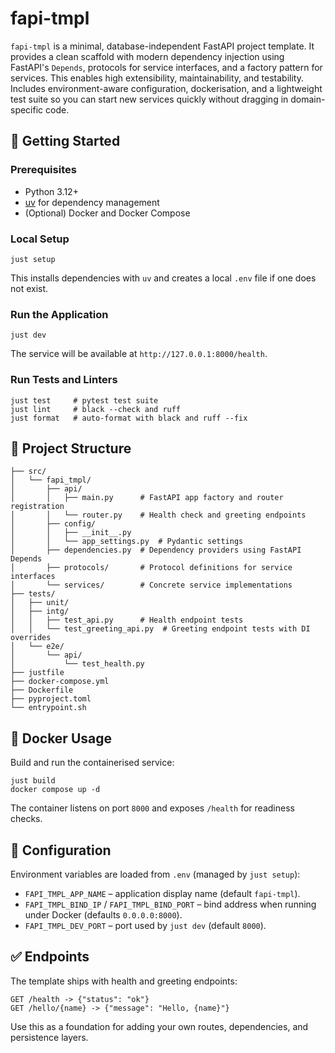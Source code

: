 # fapi-tmpl

`fapi-tmpl` is a minimal, database-independent FastAPI project template. It provides a clean scaffold with modern dependency injection using FastAPI's `Depends`, protocols for service interfaces, and a factory pattern for services. This enables high extensibility, maintainability, and testability. Includes environment-aware configuration, dockerisation, and a lightweight test suite so you can start new services quickly without dragging in domain-specific code.

## 🚀 Getting Started

### Prerequisites

- Python 3.12+
- [uv](https://github.com/astral-sh/uv) for dependency management
- (Optional) Docker and Docker Compose

### Local Setup

```shell
just setup
```

This installs dependencies with `uv` and creates a local `.env` file if one does not exist.

### Run the Application

```shell
just dev
```

The service will be available at `http://127.0.0.1:8000/health`.

### Run Tests and Linters

```shell
just test     # pytest test suite
just lint     # black --check and ruff
just format   # auto-format with black and ruff --fix
```

## 🧱 Project Structure

```
├── src/
│   └── fapi_tmpl/
│       ├── api/
│       │   ├── main.py      # FastAPI app factory and router registration
│       │   └── router.py    # Health check and greeting endpoints
│       ├── config/
│       │   ├── __init__.py
│       │   └── app_settings.py  # Pydantic settings
│       ├── dependencies.py  # Dependency providers using FastAPI Depends
│       ├── protocols/       # Protocol definitions for service interfaces
│       └── services/        # Concrete service implementations
├── tests/
│   ├── unit/
│   ├── intg/
│   │   ├── test_api.py      # Health endpoint tests
│   │   └── test_greeting_api.py  # Greeting endpoint tests with DI overrides
│   └── e2e/
│       └── api/
│           └── test_health.py
├── justfile
├── docker-compose.yml
├── Dockerfile
├── pyproject.toml
└── entrypoint.sh
```

## 🐳 Docker Usage

Build and run the containerised service:

```shell
just build
docker compose up -d
```

The container listens on port `8000` and exposes `/health` for readiness checks.

## 🔧 Configuration

Environment variables are loaded from `.env` (managed by `just setup`):

- `FAPI_TMPL_APP_NAME` – application display name (default `fapi-tmpl`).
- `FAPI_TMPL_BIND_IP` / `FAPI_TMPL_BIND_PORT` – bind address when running under Docker (defaults `0.0.0.0:8000`).
- `FAPI_TMPL_DEV_PORT` – port used by `just dev` (default `8000`).

## ✅ Endpoints

The template ships with health and greeting endpoints:

```http
GET /health -> {"status": "ok"}
GET /hello/{name} -> {"message": "Hello, {name}"}
```

Use this as a foundation for adding your own routes, dependencies, and persistence layers.
